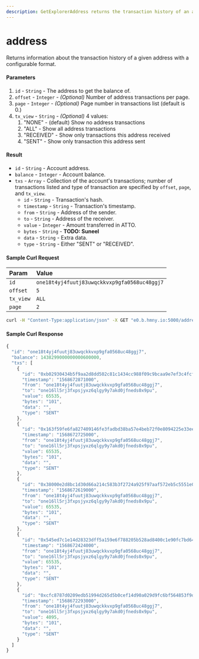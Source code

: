 ```yaml
---
description: GetExplorerAddress returns the transaction history of an address
---
```


# address

Returns information about the transaction history of a given address with a configurable format.

#### Parameters

1. `id` - `String` -  The address to get the balance of.
2. `offset` - `Integer` - _\(Optional\)_ Number of address transactions per page.
3. `page` - `Integer` - _\(Optional\)_ Page number in transactions list \(default is 0.\)
4. `tx_view` - `String` - _\(Optional\)_ 4 values:
   1. "NONE" - \(default\) Show no address transactions
   2. "ALL" - Show all address transactions
   3. "RECEIVED" - Show only transactions this address received
   4. "SENT" - Show only transaction this address sent

#### Result

* `id` - `String` - Account address.
* `balance` - `Integer` - Account balance.
* `txs` - `Array` - Collection of the account's transactions; number of transactions listed and type of transaction are specified by `offset`, `page`, and `tx_view`.
  * `id` - `String` - Transaction's hash.
  * `timestamp` - `String` - Transaction's timestamp.
  * `from` - `String` - Address of the sender.
  * `to` - `String` - Address of the receiver.
  * `value` - `Integer` - Amount transferred in ATTO.
  * `bytes` - `String` - **TODO: Suneel**
  * `data` - `String` - Extra data.
  * `type` - `String` - Either "SENT" or "RECEIVED".

#### Sample Curl Request

| Param | Value |
| :--- | :--- |
| `id` | `one18t4yj4fuutj83uwqckkvxp9gfa0568uc48ggj7` |
| `offset` | `5` |
| `tx_view` | `ALL` |
| `page` | `2` |

```bash
curl -H "Content-Type:application/json" -X GET "e0.b.hmny.io:5000/address?id=one18t4yj4fuutj83uwqckkvxp9gfa0568uc48ggj7&tx_view=ALL&offset=5&page=2"
```

#### Sample Curl Response

```javascript
{
  "id": "one18t4yj4fuutj83uwqckkvxp9gfa0568uc48ggj7",
  "balance": 1438299000000000600000,
  "txs": [
    {
      "id": "0xb02930434b5f9aa2d8dd502c81c1434cc988f09c9bcaa9e7ef3c4fcf4d8db82d",
      "timestamp": "1568672871000",
      "from": "one18t4yj4fuutj83uwqckkvxp9gfa0568uc48ggj7",
      "to": "one16ll5rj3fxpsjyxz6qlgy9y7akd0jfneds0x9pu",
      "value": 65535,
      "bytes": "101",
      "data": "",
      "type": "SENT"
    },
    {
      "id": "0x163f59fe6fa827409146fe3fadbd38ba57e4beb72f0e8094225e33ee3e55a0cf",
      "timestamp": "1568672725000",
      "from": "one18t4yj4fuutj83uwqckkvxp9gfa0568uc48ggj7",
      "to": "one16ll5rj3fxpsjyxz6qlgy9y7akd0jfneds0x9pu",
      "value": 65535,
      "bytes": "101",
      "data": "",
      "type": "SENT"
    },
    {
      "id": "0x38000e2d8bc1d30d66a214c583b3f2724a925f97aaf572eb5c5551e0a8e231e2",
      "timestamp": "1568672619000",
      "from": "one18t4yj4fuutj83uwqckkvxp9gfa0568uc48ggj7",
      "to": "one16ll5rj3fxpsjyxz6qlgy9y7akd0jfneds0x9pu",
      "value": 65535,
      "bytes": "101",
      "data": "",
      "type": "SENT"
    },
    {
      "id": "0x545ed7c1e14d28323dff5a159e6f788205b528ad8400c1e90fc7bd64433e2526",
      "timestamp": "1568672424000",
      "from": "one18t4yj4fuutj83uwqckkvxp9gfa0568uc48ggj7",
      "to": "one16ll5rj3fxpsjyxz6qlgy9y7akd0jfneds0x9pu",
      "value": 65535,
      "bytes": "101",
      "data": "",
      "type": "SENT"
    },
    {
      "id": "0xcfc8787d0209edb51994d265d5b0cef14d90a029d9fc6bf564853f9d5e766511",
      "timestamp": "1568672293000",
      "from": "one18t4yj4fuutj83uwqckkvxp9gfa0568uc48ggj7",
      "to": "one16ll5rj3fxpsjyxz6qlgy9y7akd0jfneds0x9pu",
      "value": 4095,
      "bytes": "101",
      "data": "",
      "type": "SENT"
    }
  ]
}
```

